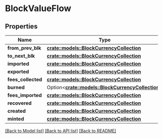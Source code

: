 # BlockValueFlow

## Properties

Name | Type | Description | Notes
------------ | ------------- | ------------- | -------------
**from_prev_blk** | [**crate::models::BlockCurrencyCollection**](BlockCurrencyCollection.md) |  | 
**to_next_blk** | [**crate::models::BlockCurrencyCollection**](BlockCurrencyCollection.md) |  | 
**imported** | [**crate::models::BlockCurrencyCollection**](BlockCurrencyCollection.md) |  | 
**exported** | [**crate::models::BlockCurrencyCollection**](BlockCurrencyCollection.md) |  | 
**fees_collected** | [**crate::models::BlockCurrencyCollection**](BlockCurrencyCollection.md) |  | 
**burned** | Option<[**crate::models::BlockCurrencyCollection**](BlockCurrencyCollection.md)> |  | [optional]
**fees_imported** | [**crate::models::BlockCurrencyCollection**](BlockCurrencyCollection.md) |  | 
**recovered** | [**crate::models::BlockCurrencyCollection**](BlockCurrencyCollection.md) |  | 
**created** | [**crate::models::BlockCurrencyCollection**](BlockCurrencyCollection.md) |  | 
**minted** | [**crate::models::BlockCurrencyCollection**](BlockCurrencyCollection.md) |  | 

[[Back to Model list]](../README.md#documentation-for-models) [[Back to API list]](../README.md#documentation-for-api-endpoints) [[Back to README]](../README.md)


